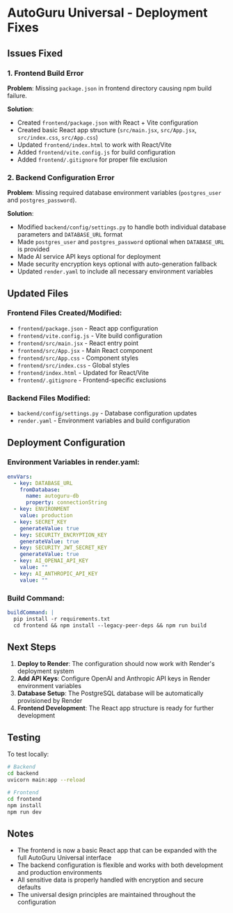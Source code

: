 # AutoGuru Universal - Deployment Fixes

## Issues Fixed

### 1. Frontend Build Error
**Problem**: Missing `package.json` in frontend directory causing npm build failure.

**Solution**: 
- Created `frontend/package.json` with React + Vite configuration
- Created basic React app structure (`src/main.jsx`, `src/App.jsx`, `src/index.css`, `src/App.css`)
- Updated `frontend/index.html` to work with React/Vite
- Added `frontend/vite.config.js` for build configuration
- Added `frontend/.gitignore` for proper file exclusion

### 2. Backend Configuration Error
**Problem**: Missing required database environment variables (`postgres_user` and `postgres_password`).

**Solution**:
- Modified `backend/config/settings.py` to handle both individual database parameters and `DATABASE_URL` format
- Made `postgres_user` and `postgres_password` optional when `DATABASE_URL` is provided
- Made AI service API keys optional for deployment
- Made security encryption keys optional with auto-generation fallback
- Updated `render.yaml` to include all necessary environment variables

## Updated Files

### Frontend Files Created/Modified:
- `frontend/package.json` - React app configuration
- `frontend/vite.config.js` - Vite build configuration
- `frontend/src/main.jsx` - React entry point
- `frontend/src/App.jsx` - Main React component
- `frontend/src/App.css` - Component styles
- `frontend/src/index.css` - Global styles
- `frontend/index.html` - Updated for React/Vite
- `frontend/.gitignore` - Frontend-specific exclusions

### Backend Files Modified:
- `backend/config/settings.py` - Database configuration updates
- `render.yaml` - Environment variables and build configuration

## Deployment Configuration

### Environment Variables in render.yaml:
```yaml
envVars:
  - key: DATABASE_URL
    fromDatabase:
      name: autoguru-db
      property: connectionString
  - key: ENVIRONMENT
    value: production
  - key: SECRET_KEY
    generateValue: true
  - key: SECURITY_ENCRYPTION_KEY
    generateValue: true
  - key: SECURITY_JWT_SECRET_KEY
    generateValue: true
  - key: AI_OPENAI_API_KEY
    value: ""
  - key: AI_ANTHROPIC_API_KEY
    value: ""
```

### Build Command:
```yaml
buildCommand: |
  pip install -r requirements.txt
  cd frontend && npm install --legacy-peer-deps && npm run build
```

## Next Steps

1. **Deploy to Render**: The configuration should now work with Render's deployment system
2. **Add API Keys**: Configure OpenAI and Anthropic API keys in Render environment variables
3. **Database Setup**: The PostgreSQL database will be automatically provisioned by Render
4. **Frontend Development**: The React app structure is ready for further development

## Testing

To test locally:
```bash
# Backend
cd backend
uvicorn main:app --reload

# Frontend
cd frontend
npm install
npm run dev
```

## Notes

- The frontend is now a basic React app that can be expanded with the full AutoGuru Universal interface
- The backend configuration is flexible and works with both development and production environments
- All sensitive data is properly handled with encryption and secure defaults
- The universal design principles are maintained throughout the configuration 